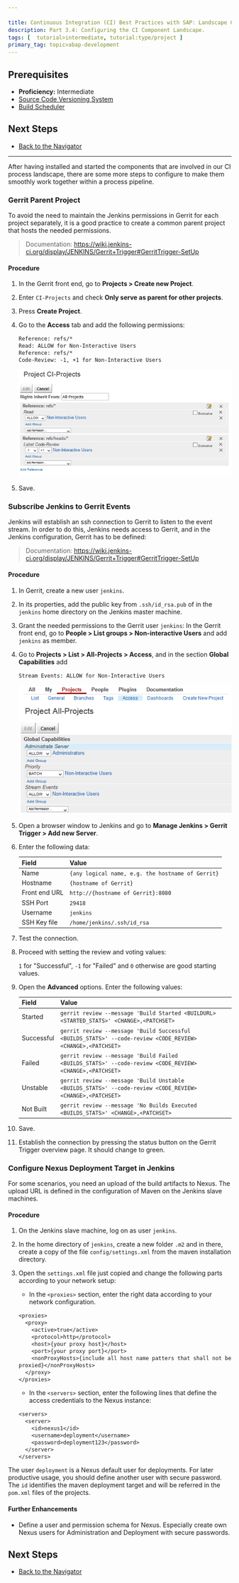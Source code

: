 ```yaml
---

title: Continuous Integration (CI) Best Practices with SAP: Landscape Configuration
description: Part 3.4: Configuring the CI Component Landscape.
tags: [  tutorial>intermediate, tutorial:type/project ]
primary_tag: topic>abap-development
---
```

 
## Prerequisites  

  - **Proficiency:** Intermediate
  - [Source Code Versioning System](http://go.sap.com/developer/tutorials/ci-best-practices-scm.html)
  - [Build Scheduler](http://go.sap.com/developer/tutorials/ci-best-practices-build.html)

## Next Steps

  - [Back to the Navigator](http://go.sap.com/developer/tutorials/ci-best-practices-intro.html)
  
---


After having installed and started the components that are involved in our CI process landscape, there are some more steps to configure to make them smoothly work together within a process pipeline.


### Gerrit Parent Project

To avoid the need to maintain the Jenkins permissions in Gerrit for each project separately, it is a good practice to create a common parent project that hosts the needed permissions.

> Documentation: https://wiki.jenkins-ci.org/display/JENKINS/Gerrit+Trigger#GerritTrigger-SetUp

#### Procedure

1. In the Gerrit front end, go to **Projects > Create new Project**.

2. Enter `CI-Projects` and check **Only serve as parent for other projects**.

3. Press **Create Project**.

4. Go to the **Access** tab and add the following permissions:

    ```
    Reference: refs/*   
    Read: ALLOW for Non-Interactive Users   
    Reference: refs/*   
    Code-Review: -1, +1 for Non-Interactive Users
    ```

    ![Project Permissions](landscape-1.png)

5. Save.


### Subscribe Jenkins to Gerrit Events

Jenkins will establish an ssh connection to Gerrit to listen to the event stream. In order to do this, Jenkins needs access to Gerrit, and in the Jenkins configuration, Gerrit has to be defined:

> Documentation: https://wiki.jenkins-ci.org/display/JENKINS/Gerrit+Trigger#GerritTrigger-SetUp

#### Procedure

1. In Gerrit, create a new user `jenkins`. 

2. In its properties, add the public key from `.ssh/id_rsa.pub` of in the `jenkins` home directory on the Jenkins master machine.

3. Grant the needed permissions to the Gerrit user `jenkins`:
    In the Gerrit front end, go to **People > List groups > Non-interactive Users** and add `jenkins` as member.
       
4. Go to **Projects > List > All-Projects > Access**, and in the section **Global Capabilities**  add 

    ```
    Stream Events: ALLOW for Non-Interactive Users
    ```  

    ![Project Permissions](landscape-2.png)
    
5. Open a browser window to Jenkins and go to **Manage Jenkins > Gerrit Trigger > Add new Server**.

6. Enter the following data:
  
    Field         | Value 
    :------------ | :-----------------------------------
    Name          | `{any logical name, e.g. the hostname of Gerrit}` 
    Hostname      | `{hostname of Gerrit}` 
    Front end URL | `http://{hostname of Gerrit}:8080` 
    SSH Port      | `29418` 
    Username      | `jenkins` |
    SSH Key file  | `/home/jenkins/.ssh/id_rsa` 
        
7. Test the connection.

8. Proceed with setting the review and voting values:

    `1` for "Successful", `-1` for "Failed" and `0` otherwise are good starting values.
    
9. Open the **Advanced** options. Enter the following values:
  
    Field      | Value 
    :--------- | :------------------------------------------------------------------------- 
    Started    | `gerrit review --message 'Build Started <BUILDURL> <STARTED_STATS>' <CHANGE>,<PATCHSET>` 
    Successful | `gerrit review --message 'Build Successful <BUILDS_STATS>' --code-review <CODE_REVIEW> <CHANGE>,<PATCHSET>` 
    Failed     | `gerrit review --message 'Build Failed <BUILDS_STATS>' --code-review <CODE_REVIEW> <CHANGE>,<PATCHSET>` 
    Unstable   | `gerrit review --message 'Build Unstable <BUILDS_STATS>' --code-review <CODE_REVIEW> <CHANGE>,<PATCHSET>` 
    Not Built  | `gerrit review --message 'No Builds Executed <BUILDS_STATS>' <CHANGE>,<PATCHSET>`    
 
10. Save.

11. Establish the connection by pressing the status button on the Gerrit Trigger overview page. It should change to green.


### Configure Nexus Deployment Target in Jenkins

For some scenarios, you need an upload of the build artifacts to Nexus. The upload URL is defined in the configuration of Maven on the Jenkins slave machines.

#### Procedure

1. On the Jenkins slave machine, log on as user `jenkins`.

2. In the home directory of `jenkins`, create a new folder `.m2` and in there, create a copy of the file `config/settings.xml` from the maven installation directory.

3. Open the `settings.xml` file just copied and change the following parts according to your network setup:

    - In the `<proxies>` section, enter the right data according to your network configuration.
   
    ```
    <proxies>
      <proxy>
        <active>true</active>
        <protocol>http</protocol>
        <host>{your proxy host}</host>
        <port>{your proxy port}</port>
        <nonProxyHosts>{include all host name patters that shall not be proxied}</nonProxyHosts>
      </proxy>
    </proxies>
    ```

    - In the `<servers>` section, enter the following lines that define the access credentials to the Nexus instance:
   
    ```
    <servers>
      <server>
        <id>nexus1</id>
        <username>deployment</username>
        <password>deployment123</password>
      </server>
    </servers>
    ```
         
The user `deployment` is a Nexus default user for deployments. For later productive usage, you should define another user with secure password. The `id` identifies the maven deployment target and will be referred in the `pom.xml` files of the projects.


#### Further Enhancements

  - Define a user and permission schema for Nexus. Especially create own Nexus users for Administration and Deployment with secure passwords.


## Next Steps

  - [Back to the Navigator](http://go.sap.com/developer/tutorials/ci-best-practices-intro.html)
